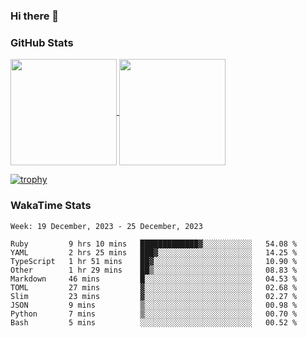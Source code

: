 ### Hi there 👋

### GitHub Stats

<a href="https://github.com/anuraghazra/github-readme-stats">
  <img align="center" height="170px" src="https://github-readme-stats.vercel.app/api/top-langs/?username=tksfjt1024&layout=compact&count_private=true&show_icons=true&show_icons=true&theme=graywhite" />
</a>
<a href="https://github.com/anuraghazra/github-readme-stats">
  <img align="center" height="170px" src="https://github-readme-stats.vercel.app/api?username=tksfjt1024&count_private=true&show_icons=true&show_icons=true&theme=graywhite" />
</a>

[![trophy](https://github-profile-trophy.vercel.app/?username=tksfjt1024)](https://github.com/ryo-ma/github-profile-trophy)

### WakaTime Stats

<!--START_SECTION:waka-->
```text
Week: 19 December, 2023 - 25 December, 2023

Ruby         9 hrs 10 mins   █████████████▓░░░░░░░░░░░   54.08 % 
YAML         2 hrs 25 mins   ███▓░░░░░░░░░░░░░░░░░░░░░   14.25 % 
TypeScript   1 hr 51 mins    ██▓░░░░░░░░░░░░░░░░░░░░░░   10.90 % 
Other        1 hr 29 mins    ██▒░░░░░░░░░░░░░░░░░░░░░░   08.83 % 
Markdown     46 mins         █░░░░░░░░░░░░░░░░░░░░░░░░   04.53 % 
TOML         27 mins         ▓░░░░░░░░░░░░░░░░░░░░░░░░   02.68 % 
Slim         23 mins         ▓░░░░░░░░░░░░░░░░░░░░░░░░   02.27 % 
JSON         9 mins          ▒░░░░░░░░░░░░░░░░░░░░░░░░   00.98 % 
Python       7 mins          ▒░░░░░░░░░░░░░░░░░░░░░░░░   00.70 % 
Bash         5 mins          ░░░░░░░░░░░░░░░░░░░░░░░░░   00.52 % 
```
<!--END_SECTION:waka-->
